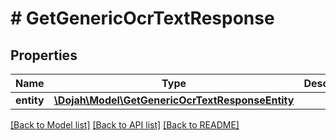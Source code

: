 # # GetGenericOcrTextResponse

## Properties

Name | Type | Description | Notes
------------ | ------------- | ------------- | -------------
**entity** | [**\Dojah\Model\GetGenericOcrTextResponseEntity**](GetGenericOcrTextResponseEntity.md) |  | [optional]

[[Back to Model list]](../../README.md#models) [[Back to API list]](../../README.md#endpoints) [[Back to README]](../../README.md)
